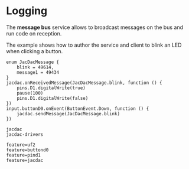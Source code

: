 # Logging

The **message bus** service allows to broadcast messages on the bus and run code on reception.

The example shows how to author the service and client to blink an LED when clicking a button.

```blocks
enum JacDacMessage {
    blink = 49614,
    message1 = 49434
}
jacdac.onReceivedMessage(JacDacMessage.blink, function () {
    pins.D1.digitalWrite(true)
    pause(100)
    pins.D1.digitalWrite(false)
})
input.buttonD0.onEvent(ButtonEvent.Down, function () {
    jacdac.sendMessage(JacDacMessage.blink)
})
```

```package
jacdac
jacdac-drivers
```

```config
feature=uf2
feature=buttond0
feature=pind1
feature=jacdac
```